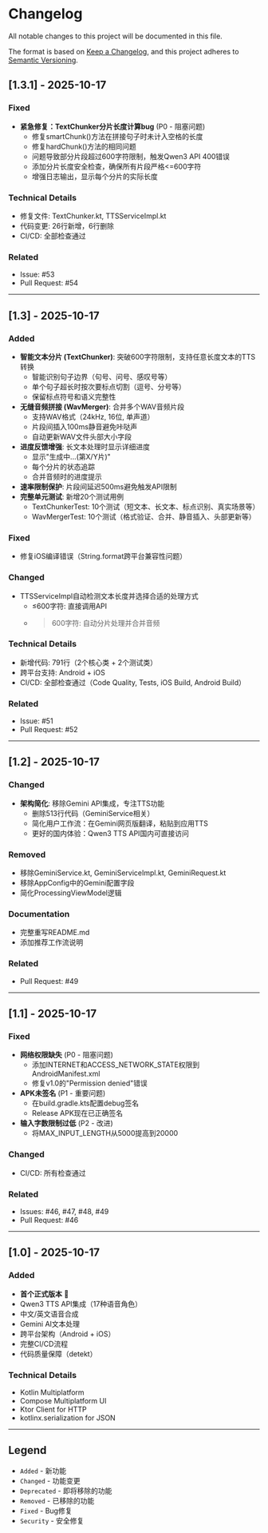 # Changelog

All notable changes to this project will be documented in this file.

The format is based on [Keep a Changelog](https://keepachangelog.com/en/1.0.0/),
and this project adheres to [Semantic Versioning](https://semver.org/spec/v2.0.0.html).

## [1.3.1] - 2025-10-17

### Fixed
- **紧急修复：TextChunker分片长度计算bug** (P0 - 阻塞问题)
  - 修复smartChunk()方法在拼接句子时未计入空格的长度
  - 修复hardChunk()方法的相同问题
  - 问题导致部分片段超过600字符限制，触发Qwen3 API 400错误
  - 添加分片长度安全检查，确保所有片段严格<=600字符
  - 增强日志输出，显示每个分片的实际长度

### Technical Details
- 修复文件: TextChunker.kt, TTSServiceImpl.kt
- 代码变更: 26行新增，6行删除
- CI/CD: 全部检查通过

### Related
- Issue: #53
- Pull Request: #54

---

## [1.3] - 2025-10-17

### Added
- **智能文本分片 (TextChunker)**: 突破600字符限制，支持任意长度文本的TTS转换
  - 智能识别句子边界（句号、问号、感叹号等）
  - 单个句子超长时按次要标点切割（逗号、分号等）
  - 保留标点符号和语义完整性
- **无缝音频拼接 (WavMerger)**: 合并多个WAV音频片段
  - 支持WAV格式（24kHz, 16位, 单声道）
  - 片段间插入100ms静音避免咔哒声
  - 自动更新WAV文件头部大小字段
- **进度反馈增强**: 长文本处理时显示详细进度
  - 显示"生成中...(第X/Y片)"
  - 每个分片的状态追踪
  - 合并音频时的进度提示
- **速率限制保护**: 片段间延迟500ms避免触发API限制
- **完整单元测试**: 新增20个测试用例
  - TextChunkerTest: 10个测试（短文本、长文本、标点识别、真实场景等）
  - WavMergerTest: 10个测试（格式验证、合并、静音插入、头部更新等）

### Fixed
- 修复iOS编译错误（String.format跨平台兼容性问题）

### Changed
- TTSServiceImpl自动检测文本长度并选择合适的处理方式
  - ≤600字符: 直接调用API
  - >600字符: 自动分片处理并合并音频

### Technical Details
- 新增代码: 791行（2个核心类 + 2个测试类）
- 跨平台支持: Android + iOS
- CI/CD: 全部检查通过（Code Quality, Tests, iOS Build, Android Build）

### Related
- Issue: #51
- Pull Request: #52

---

## [1.2] - 2025-10-17

### Changed
- **架构简化**: 移除Gemini API集成，专注TTS功能
  - 删除513行代码（GeminiService相关）
  - 简化用户工作流：在Gemini网页版翻译，粘贴到应用TTS
  - 更好的国内体验：Qwen3 TTS API国内可直接访问

### Removed
- 移除GeminiService.kt, GeminiServiceImpl.kt, GeminiRequest.kt
- 移除AppConfig中的Gemini配置字段
- 简化ProcessingViewModel逻辑

### Documentation
- 完整重写README.md
- 添加推荐工作流说明

### Related
- Pull Request: #49

---

## [1.1] - 2025-10-17

### Fixed
- **网络权限缺失** (P0 - 阻塞问题)
  - 添加INTERNET和ACCESS_NETWORK_STATE权限到AndroidManifest.xml
  - 修复v1.0的"Permission denied"错误
- **APK未签名** (P1 - 重要问题)
  - 在build.gradle.kts配置debug签名
  - Release APK现在已正确签名
- **输入字数限制过低** (P2 - 改进)
  - 将MAX_INPUT_LENGTH从5000提高到20000

### Changed
- CI/CD: 所有检查通过

### Related
- Issues: #46, #47, #48, #49
- Pull Request: #46

---

## [1.0] - 2025-10-17

### Added
- **首个正式版本** 🎉
- Qwen3 TTS API集成（17种语音角色）
- 中文/英文语音合成
- Gemini AI文本处理
- 跨平台架构（Android + iOS）
- 完整CI/CD流程
- 代码质量保障（detekt）

### Technical Details
- Kotlin Multiplatform
- Compose Multiplatform UI
- Ktor Client for HTTP
- kotlinx.serialization for JSON

---

## Legend

- `Added` - 新功能
- `Changed` - 功能变更
- `Deprecated` - 即将移除的功能
- `Removed` - 已移除的功能
- `Fixed` - Bug修复
- `Security` - 安全修复

